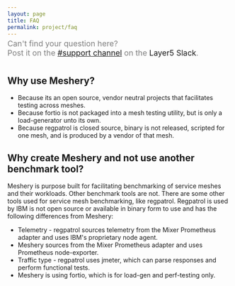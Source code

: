 ```yaml
---
layout: page
title: FAQ
permalink: project/faq
---
```


<div class="center" style="color:gray;position:relative;top:-10px;font-size:1.25em;"> Can't find your question here?<br />Post it on the <a href="https://layer5io.slack.com/archives/C01AFD2D547">#support channel</a> on the <a hre="http://slack.layer5.io/">Layer5 Slack</a>. </div>


## Why use Meshery?
* Because its an open source, vendor neutral projects that facilitates testing across meshes.
* Because fortio is not packaged into a mesh testing utility, but is only a load-generator unto its own.
* Because regpatrol is closed source, binary is not released, scripted for one mesh, and is produced by a vendor of that mesh.

## Why create Meshery and not use another benchmark tool?
Meshery is purpose built for facilitating benchmarking of service meshes and their workloads. Other benchmark tools are not. There are some other tools used for service mesh benchmarking, like regpatrol. Regpatrol is used by IBM is not open source or available in binary form to use and has the following differences from Meshery:
- Telemetry - regpatrol sources telemetry from the Mixer Prometheus adapter and uses IBM's proprietary node agent.
- Meshery sources from the Mixer Prometheus adapter and uses Prometheus node-exporter.
- Traffic type - regpatrol uses jmeter, which can parse responses and perform functional tests.
- Meshery is using fortio, which is for load-gen and perf-testing only.


<!--Add other questions-->